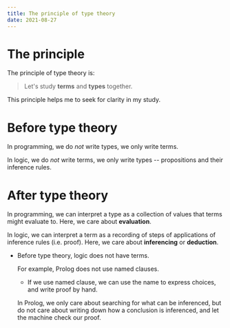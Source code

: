 ```yaml
---
title: The principle of type theory
date: 2021-08-27
---
```


# The principle

The principle of type theory is:

> Let's study **terms** and **types** together.

This principle helps me to seek for clarity in my study.

# Before type theory

In programming, we do *not* write types, we only write terms.

In logic, we do *not* write terms, we only write types
-- propositions and their inference rules.

# After type theory

In programming, we can interpret a type as a collection of values that terms might evaluate to.
Here, we care about **evaluation**.

In logic, we can interpret a term as a recording of steps of applications of inference rules (i.e. proof).
Here, we care about **inferencing** or **deduction**.

- Before type theory, logic does not have terms.

  For example, Prolog does not use named clauses.

  - If we use named clause, we can use the name to express choices, and write proof by hand.

  In Prolog, we only care about searching for what can be inferenced,
  but do not care about writing down how a conclusion is inferenced,
  and let the machine check our proof.
